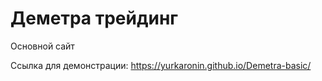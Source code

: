 # Деметра трейдинг
Основной сайт

Ссылка для демонстрации: https://yurkaronin.github.io/Demetra-basic/
